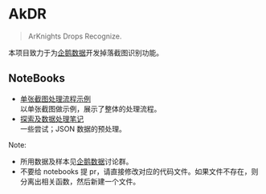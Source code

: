 # AkDR

> ArKnights Drops Recognize.

本项目致力于为[企鹅数据](https://penguin-stats.io/)开发掉落截图识别功能。


## NoteBooks

+ [单张截图处理流程示例](./notebooks/cut_workflow_with_notes.ipynb)  
    以单张截图做示例，展示了整体的处理流程。
+ [探索及数据处理笔记](./notebooks/explore_and_make_data.ipynb)  
    一些尝试；JSON 数据的预处理。

Note:
+ 所用数据及样本见[企鹅数据](https://penguin-stats.io/)讨论群。
+ 不要给 notebooks 提 pr，请直接修改对应的代码文件。如果文件不存在，则分离出相关函数，然后新建一个文件。
